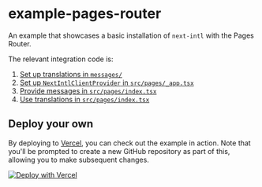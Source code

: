 # example-pages-router

An example that showcases a basic installation of `next-intl` with the Pages Router.

The relevant integration code is:

1. [Set up translations in `messages/`](./messages/en.json)
2. [Set up `NextIntlClientProvider` in `src/pages/_app.tsx`](./src/pages/_app.tsx#L6)
3. [Provide messages in `src/pages/index.tsx`](./src/pages/index.tsx#L20)
4. [Use translations in `src/pages/index.tsx`](./src/pages/index.tsx#L7)

## Deploy your own

By deploying to [Vercel](https://vercel.com), you can check out the example in action. Note that you'll be prompted to create a new GitHub repository as part of this, allowing you to make subsequent changes.

[![Deploy with Vercel](https://vercel.com/button)](https://vercel.com/new/clone?repository-url=https://github.com/amannn/next-intl/tree/main/examples/example-pages-router)
